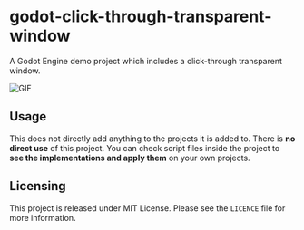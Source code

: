 # godot-click-through-transparent-window
A Godot Engine demo project which includes a click-through transparent window.

![GIF](https://media.giphy.com/media/al8oRrgNlqIj5Cv7BX/giphy.gif?cid=790b761154e3b86305c7fad96bb1267a8c89edf7de4ea6e9&rid=giphy.gif&ct=g)
## Usage
This does not directly add anything to the projects it is added to. There is **no direct use** of this project. You can check script files inside the project to **see the implementations and apply them** on your own projects.
## Licensing
This project is released under MIT License. Please see the `LICENCE` file for more information.
